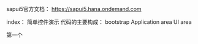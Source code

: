 sapui5官方文档： https://sapui5.hana.ondemand.com

index： 简单控件演示
代码的主要构成： 
bootstrap 
Application area 
UI area

第一个<script> 部分叫做 Bootstrap 负责加载和初始化 
src ：UI5 所在的位置 
data-sap-ui-libs ：UI5 的库（API） 
data-sap-ui-theme ：主题 除了默认主题，开发人员也可以自定义主题 
默认主题：
sap_bluecrystal 
sap_platium 
sap_goldreflection 
sap_hcb 
sap_Belize

第二个<script> 部分叫做 Application area 
以下列出ソース中使用的API 
sap.ui.getCore() ：诱导sap.ui.core.Core(Core框架)，并通过sap.ui.getCore（）方法将其提供给应用程序 
--方法 attachInit():立即调用目标函数

sap.m.Text ：段落嵌入 
--属性 text:显示的文本

sap.m.Button() ：按钮 
--方法 setText()：设置文本 attachPress()：点击控件时触发 
--属性 text:显示的文本 press:点击控件时触发

alert() ：用于显示带有一条指定消息和一个 OK 按钮的警告框

function(oEvent) : oEvent参数是一个 event 对象 
--方法 getSource()：获取触发源控件 
--方法 getId():获取触发源ID

sap.m.Label() ：标签 
--属性 text:显示的文本

sap.m.RadioButton() ：单选按钮 
--属性 text:显示的文本

sap.m.RadioButtonGroup() ：单选组 
--属性 columns:指定一行中单选按钮的最大数量 ariaLabelledBy:关联目标控件 
--方法 addButton()：添加单选按钮到组中 
聚合关系:父控件(单选组),子控件(单选按钮) 
纵横关系:横向 父控件(单选组),子控件(单选按钮) 纵向 标签

jQuery.sap.require() ：加载指定的模块并且执行,MessageBox 是静态类，在使用之前必须执行 
sap.m.MessageBox.information("...",{}) ：消息对话框,自带图标和OK按钮 
--...:消息主体 {title:""}：对话框抬头部分

第三个 部分叫做 UI area 
第二部分Application area中的 
API.placeAt(...) 
在<div id="...">展示

